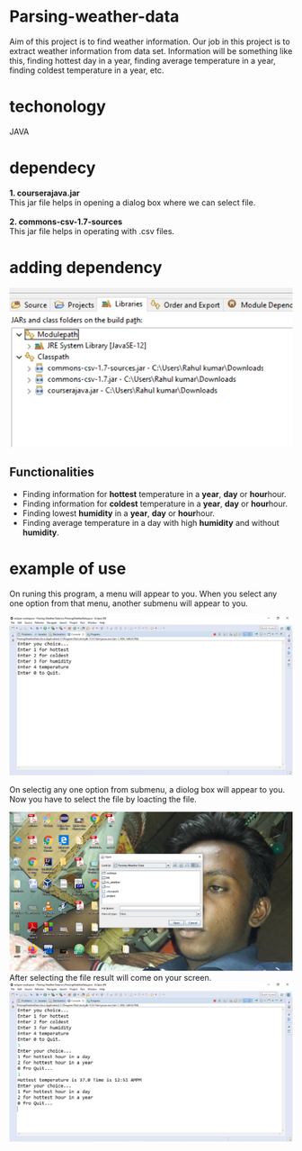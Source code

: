 # Parsing-weather-data
Aim of this project is to find weather information. Our job in this project is to extract weather information from  data set. Information will be something like this, finding hottest day in a year, finding average temperature in a year, finding 
coldest temperature in a year, etc.
# techonology
JAVA
# dependecy
<b>1. courserajava.jar</b><br> This jar file helps in opening a dialog box where we can select file.<br><br><b>2. commons-csv-1.7-sources </b> <br> This jar file helps in operating with .csv files.

# adding dependency
![](/images/Screenshot%20(44).png)

## Functionalities
* Finding information for <b>hottest</b> temperature in a <b>year</b>, <b>day</b> or <b>hour</b>hour. 
* Finding information for <b>coldest</b> temperature in a <b>year</b>, <b>day</b> or <b>hour</b>hour. 
* Finding lowest <b>humidity</b>  in a <b>year</b>, <b>day</b> or <b>hour</b>hour. 
* Finding average temperature in a day with high <b>humidity</b> and without <b>humidity</b>. 

# example of use
On runing this program, a menu will appear to you. When you select any one option from that menu, another submenu will appear to you. 

![](/images/Screenshot%20(38).png)

On selectig any one option from submenu, a diolog box will appear to you. Now you have to select the file by loacting the file.  

![](/images/Screenshot%20(40).png)
After selecting the file result will come on your screen.
![](/images/Screenshot%20(42).png)
